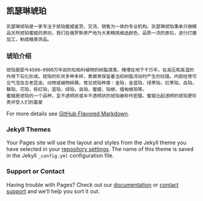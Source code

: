 ## 凯瑟琳琥珀
```
凯瑟琳琥珀是一家专注于琥珀蜜蜡鉴赏、交流、销售为一体的专业机构。凯瑟琳琥珀秉承只做精品天然琥珀蜜蜡的原则，我们在俄罗斯原产地为大家精挑细选颜色、品质一流的原石，进行打磨加工，制成精美饰品。
```

### 琥珀介绍
```
琥珀是距今4500—9900万年前的松柏科植物的树脂滴落，掩埋在地下千万年，在高压和高温的作用下石化形成。琥珀的形状多种多样，表面常保留着当初树脂流动时产生的纹路，内部经常可见气泡及古老昆虫、动物或植物碎屑。常见琥珀种类：金珀，金蓝珀，绿茶珀，红茶珀，血珀，翳珀、花珀、棕红珀，蓝珀，绿珀，虫珀，蜜蜡，珀根，缅甸根珀等。
蜜蜡是琥珀的一个品种，呈不透明状或半不透明状的琥珀被称作密腊。蜜蜡比起透明的琥珀更珍贵并受人们的喜爱
```

For more details see [GitHub Flavored Markdown](https://guides.github.com/features/mastering-markdown/).

### Jekyll Themes

Your Pages site will use the layout and styles from the Jekyll theme you have selected in your [repository settings](https://github.com/celery88/celery/settings). The name of this theme is saved in the Jekyll `_config.yml` configuration file.

### Support or Contact

Having trouble with Pages? Check out our [documentation](https://help.github.com/categories/github-pages-basics/) or [contact support](https://github.com/contact) and we’ll help you sort it out.
